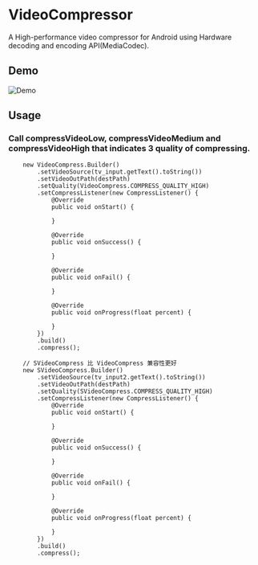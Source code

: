 # VideoCompressor
A High-performance video compressor for Android using Hardware decoding and encoding API(MediaCodec).

## Demo
![Demo](/pic/Demo.gif)

## Usage
### Call compressVideoLow, compressVideoMedium and compressVideoHigh that indicates 3 quality of compressing.
        new VideoCompress.Builder()
            .setVideoSource(tv_input.getText().toString())
            .setVideoOutPath(destPath)
            .setQuality(VideoCompress.COMPRESS_QUALITY_HIGH)
            .setCompressListener(new CompressListener() {
                @Override
                public void onStart() {
                    
                }

                @Override
                public void onSuccess() {
                   
                }

                @Override
                public void onFail() {
                    
                }

                @Override
                public void onProgress(float percent) {
                    
                }
            })
            .build()
            .compress();
            
        // SVideoCompress 比 VideoCompress 兼容性更好
        new SVideoCompress.Builder()
            .setVideoSource(tv_input2.getText().toString())
            .setVideoOutPath(destPath)
            .setQuality(SVideoCompress.COMPRESS_QUALITY_HIGH)
            .setCompressListener(new CompressListener() {
                @Override
                public void onStart() {
                    
                }

                @Override
                public void onSuccess() {
                    
                }

                @Override
                public void onFail() {
                    
                }

                @Override
                public void onProgress(float percent) {
                    
                }
            })
            .build()
            .compress();    